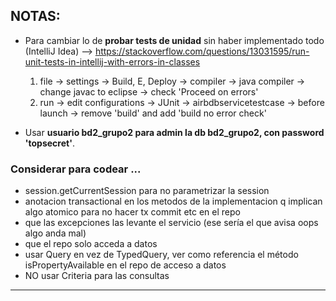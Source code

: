 ## NOTAS:

* Para cambiar lo de **probar tests de unidad** sin haber implementado todo (IntelliJ Idea)
	--> https://stackoverflow.com/questions/13031595/run-unit-tests-in-intellij-with-errors-in-classes 
	1. file -> settings -> Build, E, Deploy -> compiler -> java compiler -> change javac to eclipse -> check 'Proceed on errors'
	2. run -> edit configurations -> JUnit -> airbdbservicetestcase -> before launch -> remove 'build' and add 'build no error check'	

* Usar __usuario bd2_grupo2 para admin la db bd2_grupo2, con password 'topsecret'__.

### Considerar para codear ...
* session.getCurrentSession para no parametrizar la session
* anotacion transactional en los metodos de la implementacion q implican algo atomico para no hacer tx commit etc en el repo
* que las excepciones las levante el servicio (ese sería el que avisa oops algo anda mal)
* que el repo solo acceda a datos
* usar Query en vez de TypedQuery, ver como referencia el método isPropertyAvailable en el repo de acceso a datos
* NO usar Criteria para las consultas
---



